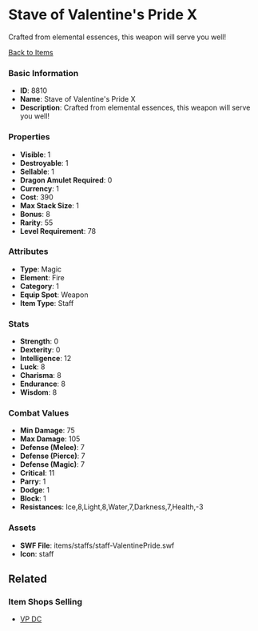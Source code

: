 # Stave of Valentine's Pride X

Crafted from elemental essences, this weapon will serve you well!  

[Back to Items](../items.md)

### Basic Information

- **ID**: 8810
- **Name**: Stave of Valentine&#039;s Pride X
- **Description**: Crafted from elemental essences, this weapon will serve you well!  

### Properties

- **Visible**: 1
- **Destroyable**: 1
- **Sellable**: 1
- **Dragon Amulet Required**: 0
- **Currency**: 1
- **Cost**: 390
- **Max Stack Size**: 1
- **Bonus**: 8
- **Rarity**: 55
- **Level Requirement**: 78

### Attributes

- **Type**: Magic
- **Element**: Fire
- **Category**: 1
- **Equip Spot**: Weapon
- **Item Type**: Staff

### Stats

- **Strength**: 0
- **Dexterity**: 0
- **Intelligence**: 12
- **Luck**: 8
- **Charisma**: 8
- **Endurance**: 8
- **Wisdom**: 8

### Combat Values

- **Min Damage**: 75
- **Max Damage**: 105
- **Defense (Melee)**: 7
- **Defense (Pierce)**: 7
- **Defense (Magic)**: 7
- **Critical**: 11
- **Parry**: 1
- **Dodge**: 1
- **Block**: 1
- **Resistances**: Ice,8,Light,8,Water,7,Darkness,7,Health,-3

### Assets

- **SWF File**: items/staffs/staff-ValentinePride.swf
- **Icon**: staff

## Related

### Item Shops Selling

- [VP DC](../item-shops/310-vp-dc.md)

